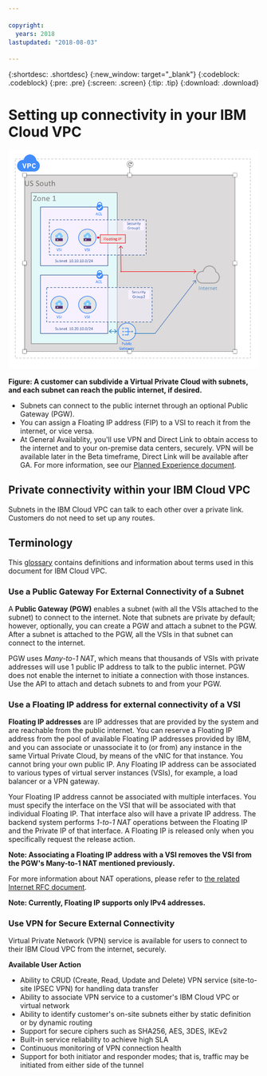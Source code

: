 ```yaml
---

copyright:
  years: 2018
lastupdated: "2018-08-03"

---
```


{:shortdesc: .shortdesc}
{:new_window: target="_blank"}
{:codeblock: .codeblock}
{:pre: .pre}
{:screen: .screen}
{:tip: .tip}
{:download: .download}

# Setting up connectivity in your IBM Cloud VPC

![Beta](/images/vpc-beta.png)

**Figure: A customer can subdivide a Virtual Private Cloud with subnets, and each subnet can reach the public internet, if desired.** 

* Subnets can connect to the public internet through an optional Public Gateway (PGW). 
* You can assign a Floating IP address (FIP) to a VSI to reach it from the internet, or vice versa. 
* At General Availablity, you'll use VPN and Direct Link to obtain access to the internet and to your on-premise data centers, securely. VPN will be available later in the Beta timeframe, Direct Link will be available after GA. For more information, see our [Planned Experience document](about.html#planned-ibm-virtual-private-cloud-experience).

## Private connectivity within your IBM Cloud VPC
Subnets in the IBM Cloud VPC can talk to each other over a private link. Customers do not need to set up any routes.

## Terminology

This [glossary](vpc-glossary.html) contains definitions and information about terms used in this document for IBM Cloud VPC.

### Use a Public Gateway For External Connectivity of a Subnet
A **Public Gateway (PGW)** enables a subnet (with all the VSIs attached to the subnet) to connect to the internet. Note that subnets are private by default; however, optionally, you can create a PGW and attach a subnet to the PGW. After a subnet is attached to the PGW, all the VSIs in that subnet can connect to the internet. 

PGW uses _Many-to-1 NAT_, which means that thousands of VSIs with private addresses will use 1 public IP address to talk to the public internet. PGW does not enable the internet to initiate a connection with those instances. Use the API to attach and detach subnets to and from your PGW.


### Use a Floating IP address for external connectivity of a VSI 
**Floating IP addresses** are IP addresses that are provided by the system and are reachable from the public internet. You can reserve a Floating IP address from the pool of available Floating IP addresses provided by IBM, and you can associate or unassociate it to (or from) any instance in the same Virtual Private Cloud, by means of the vNIC for that instance. You cannot bring your own public IP. Any Floating IP address can be associated to various types of virtual server instances (VSIs), for example, a load balancer or a VPN gateway. 

Your Floating IP address cannot be associated with multiple interfaces. You must specify the interface on the VSI that will be associated with that individual Floating IP. That interface also will have a private IP address. The backend system performs _1-to-1 NAT_ operations between the Floating IP and the Private IP of that interface. A Floating IP is released only when you specifically request the release action. 

**Note: Associating a Floating IP address with a VSI removes the VSI from the PGW's Many-to-1 NAT mentioned previously.**

For more information about NAT operations, please refer to [the related Internet RFC document](http://www.faqs.org/rfcs/rfc1631.html).

**Note: Currently, Floating IP supports only IPv4 addresses.**

### Use VPN for Secure External Connectivity
Virtual Private Network (VPN) service is available for users to connect to their IBM Cloud VPC from the internet, securely.

**Available User Action**
  * Ability to CRUD (Create, Read, Update and Delete) VPN service (site-to-site IPSEC VPN) for handling data transfer
  * Ability to associate VPN service to a customer's IBM Cloud VPC or virtual network
  * Ability to identify customer's on-site subnets either by static definition or by dynamic routing
  * Support for secure ciphers such as SHA256, AES, 3DES, IKEv2
  * Built-in service reliability to achieve high SLA
  * Continuous monitoring of VPN connection health
  * Support for both initiator and responder modes; that is, traffic may be initiated from either side of the tunnel
